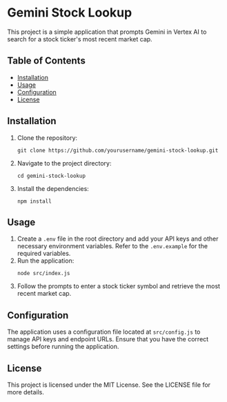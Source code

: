 # Gemini Stock Lookup

This project is a simple application that prompts Gemini in Vertex AI to search for a stock ticker's most recent market cap.

## Table of Contents

- [Installation](#installation)
- [Usage](#usage)
- [Configuration](#configuration)
- [License](#license)

## Installation

1. Clone the repository:
   ```
   git clone https://github.com/yourusername/gemini-stock-lookup.git
   ```
2. Navigate to the project directory:
   ```
   cd gemini-stock-lookup
   ```
3. Install the dependencies:
   ```
   npm install
   ```

## Usage

1. Create a `.env` file in the root directory and add your API keys and other necessary environment variables. Refer to the `.env.example` for the required variables.
2. Run the application:
   ```
   node src/index.js
   ```
3. Follow the prompts to enter a stock ticker symbol and retrieve the most recent market cap.

## Configuration

The application uses a configuration file located at `src/config.js` to manage API keys and endpoint URLs. Ensure that you have the correct settings before running the application.

## License

This project is licensed under the MIT License. See the LICENSE file for more details.